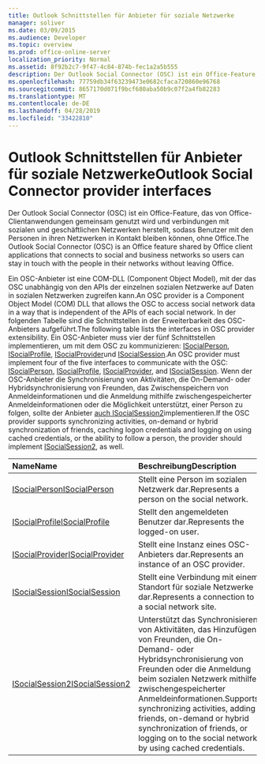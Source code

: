 ```yaml
---
title: Outlook Schnittstellen für Anbieter für soziale Netzwerke
manager: soliver
ms.date: 03/09/2015
ms.audience: Developer
ms.topic: overview
ms.prod: office-online-server
localization_priority: Normal
ms.assetid: 8f92b2c7-9f47-4c84-874b-fec1a2a5b555
description: Der Outlook Social Connector (OSC) ist ein Office-Feature, das von Office-Clientanwendungen gemeinsam genutzt wird und verbindungen mit sozialen und geschäftlichen Netzwerken herstellt, sodass Benutzer mit den Personen in ihren Netzwerken in Kontakt bleiben können, ohne Office.
ms.openlocfilehash: 77759db34f63239473e0682cfaca720860e96768
ms.sourcegitcommit: 8657170d071f9bcf680aba50b9c07f2a4fb82283
ms.translationtype: MT
ms.contentlocale: de-DE
ms.lasthandoff: 04/28/2019
ms.locfileid: "33422810"
---
```

# <a name="outlook-social-connector-provider-interfaces"></a><span data-ttu-id="78082-103">Outlook Schnittstellen für Anbieter für soziale Netzwerke</span><span class="sxs-lookup"><span data-stu-id="78082-103">Outlook Social Connector provider interfaces</span></span>

<span data-ttu-id="78082-104">Der Outlook Social Connector (OSC) ist ein Office-Feature, das von Office-Clientanwendungen gemeinsam genutzt wird und verbindungen mit sozialen und geschäftlichen Netzwerken herstellt, sodass Benutzer mit den Personen in ihren Netzwerken in Kontakt bleiben können, ohne Office.</span><span class="sxs-lookup"><span data-stu-id="78082-104">The Outlook Social Connector (OSC) is an Office feature shared by Office client applications that connects to social and business networks so users can stay in touch with the people in their networks without leaving Office.</span></span> 
  
<span data-ttu-id="78082-105">Ein OSC-Anbieter ist eine COM-DLL (Component Object Model), mit der das OSC unabhängig von den APIs der einzelnen sozialen Netzwerke auf Daten in sozialen Netzwerken zugreifen kann.</span><span class="sxs-lookup"><span data-stu-id="78082-105">An OSC provider is a Component Object Model (COM) DLL that allows the OSC to access social network data in a way that is independent of the APIs of each social network.</span></span> <span data-ttu-id="78082-106">In der folgenden Tabelle sind die Schnittstellen in der Erweiterbarkeit des OSC-Anbieters aufgeführt.</span><span class="sxs-lookup"><span data-stu-id="78082-106">The following table lists the interfaces in OSC provider extensibility.</span></span> <span data-ttu-id="78082-107">Ein OSC-Anbieter muss vier der fünf Schnittstellen implementieren, um mit dem OSC zu kommunizieren: [ISocialPerson](isocialpersoniunknown.md), [ISocialProfile](isocialprofileisocialperson.md), [ISocialProvider](isocialprovideriunknown.md)und [ISocialSession](isocialsessioniunknown.md).</span><span class="sxs-lookup"><span data-stu-id="78082-107">An OSC provider must implement four of the five interfaces to communicate with the OSC: [ISocialPerson](isocialpersoniunknown.md), [ISocialProfile](isocialprofileisocialperson.md), [ISocialProvider](isocialprovideriunknown.md), and [ISocialSession](isocialsessioniunknown.md).</span></span> <span data-ttu-id="78082-108">Wenn der OSC-Anbieter die Synchronisierung von Aktivitäten, die On-Demand- oder Hybridsynchronisierung von Freunden, das Zwischenspeichern von Anmeldeinformationen und die Anmeldung mithilfe zwischengespeicherter Anmeldeinformationen oder die Möglichkeit unterstützt, einer Person zu folgen, sollte der Anbieter [auch ISocialSession2](isocialsession2iunknown.md)implementieren.</span><span class="sxs-lookup"><span data-stu-id="78082-108">If the OSC provider supports synchronizing activities, on-demand or hybrid synchronization of friends, caching logon credentials and logging on using cached credentials, or the ability to follow a person, the provider should implement [ISocialSession2](isocialsession2iunknown.md), as well.</span></span>
  
|<span data-ttu-id="78082-109">**Name**</span><span class="sxs-lookup"><span data-stu-id="78082-109">**Name**</span></span>|<span data-ttu-id="78082-110">**Beschreibung**</span><span class="sxs-lookup"><span data-stu-id="78082-110">**Description**</span></span>|
|:-----|:-----|
|[<span data-ttu-id="78082-111">ISocialPerson</span><span class="sxs-lookup"><span data-stu-id="78082-111">ISocialPerson</span></span>](isocialpersoniunknown.md) <br/> |<span data-ttu-id="78082-112">Stellt eine Person im sozialen Netzwerk dar.</span><span class="sxs-lookup"><span data-stu-id="78082-112">Represents a person on the social network.</span></span>  <br/> |
|[<span data-ttu-id="78082-113">ISocialProfile</span><span class="sxs-lookup"><span data-stu-id="78082-113">ISocialProfile</span></span>](isocialprofileisocialperson.md) <br/> |<span data-ttu-id="78082-114">Stellt den angemeldeten Benutzer dar.</span><span class="sxs-lookup"><span data-stu-id="78082-114">Represents the logged-on user.</span></span>  <br/> |
|[<span data-ttu-id="78082-115">ISocialProvider</span><span class="sxs-lookup"><span data-stu-id="78082-115">ISocialProvider</span></span>](isocialprovideriunknown.md) <br/> |<span data-ttu-id="78082-116">Stellt eine Instanz eines OSC-Anbieters dar.</span><span class="sxs-lookup"><span data-stu-id="78082-116">Represents an instance of an OSC provider.</span></span>  <br/> |
|[<span data-ttu-id="78082-117">ISocialSession</span><span class="sxs-lookup"><span data-stu-id="78082-117">ISocialSession</span></span>](isocialsessioniunknown.md) <br/> |<span data-ttu-id="78082-118">Stellt eine Verbindung mit einem Standort für soziale Netzwerke dar.</span><span class="sxs-lookup"><span data-stu-id="78082-118">Represents a connection to a social network site.</span></span>  <br/> |
|[<span data-ttu-id="78082-119">ISocialSession2</span><span class="sxs-lookup"><span data-stu-id="78082-119">ISocialSession2</span></span>](isocialsession2iunknown.md) <br/> |<span data-ttu-id="78082-120">Unterstützt das Synchronisieren von Aktivitäten, das Hinzufügen von Freunden, die On-Demand- oder Hybridsynchronisierung von Freunden oder die Anmeldung beim sozialen Netzwerk mithilfe zwischengespeicherter Anmeldeinformationen.</span><span class="sxs-lookup"><span data-stu-id="78082-120">Supports synchronizing activities, adding friends, on-demand or hybrid synchronization of friends, or logging on to the social network by using cached credentials.</span></span>  <br/> |
   

